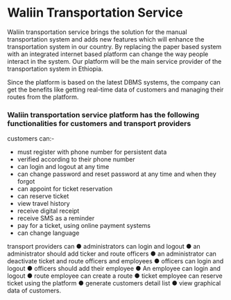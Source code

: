 # Waliin Transportation Service
Waliin transportation service brings the solution for the manual transportation system and adds new features which will enhance the transportation system in our country. By replacing the paper
based system with an integrated internet based platform can change the way people interact in the system. Our platform will be the main service provider of the transportation system in
Ethiopia.

Since the platform is based on the latest DBMS systems, the company can get the benefits like getting real-time data of customers and managing their routes from the platform.
### Waliin transportation service platform has the following functionalities for customers and transport providers
customers can:-
  - must register with phone number for persistent data
  - verified according to their phone number
  - can login and logout at any time
  - can change password and reset password at any time and when they forgot
  - can appoint for ticket reservation
  - can reserve ticket
  - view travel history
  - receive digital receipt
  - receive SMS as a reminder
  - pay for a ticket, using online payment systems
  - can change language
  
transport providers can
  ● administrators can login and logout
  ● an administrator should add ticker and route officers
  ● an administrator can deactivate ticket and route officers and employees
  ● officers can login and logout
  ● officers should add their employee
  ● An employee can login and logout
  ● route employee can create a route
  ● ticket employee can reserve ticket using the platform
  ● generate customers detail list
  ● view graphical data of customers.
